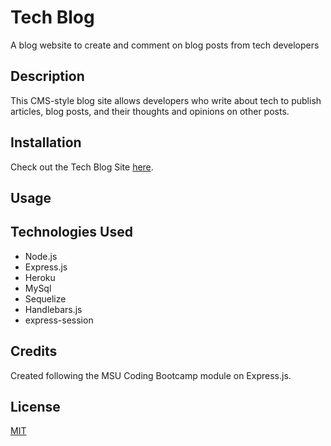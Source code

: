 # Tech Blog

A blog website to create and comment on blog posts from tech developers

## Description

This CMS-style blog site allows developers who write about tech to publish articles, blog posts, and their thoughts and opinions on other posts.

## Installation

Check out the Tech Blog Site [here](link).

## Usage

## Technologies Used

- Node.js
- Express.js
- Heroku
- MySql
- Sequelize
- Handlebars.js
- express-session

## Credits

Created following the MSU Coding Bootcamp module on Express.js.

## License

[MIT](https://choosealicense.com/licenses/mit/)
